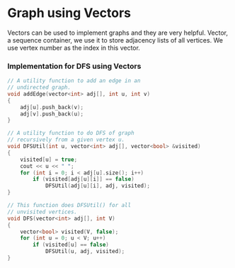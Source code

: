 # Graph using Vectors

Vectors can be used to implement graphs and they are very helpful. Vector, a sequence container, we use it to store adjacency lists of all vertices. We use vertex number as the index in this vector.

### Implementation for DFS using Vectors

```cpp
// A utility function to add an edge in an
// undirected graph.
void addEdge(vector<int> adj[], int u, int v)
{
    adj[u].push_back(v);
    adj[v].push_back(u);
}

// A utility function to do DFS of graph
// recursively from a given vertex u.
void DFSUtil(int u, vector<int> adj[], vector<bool> &visited)
{
    visited[u] = true;
    cout << u << " ";
    for (int i = 0; i < adj[u].size(); i++)
        if (visited[adj[u][i]] == false)
            DFSUtil(adj[u][i], adj, visited);
}

// This function does DFSUtil() for all 
// unvisited vertices.
void DFS(vector<int> adj[], int V)
{
    vector<bool> visited(V, false);
    for (int u = 0; u < V; u++)
        if (visited[u] == false)
            DFSUtil(u, adj, visited);
}
```



